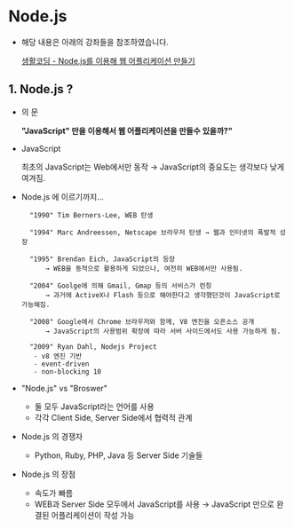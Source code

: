 # Node.js


- 해당 내용은 아래의 강좌들을 참조하였습니다.

	[생활코딩 - Node.js를 이용해 웹 어플리케이션 만들기](https://www.inflearn.com/course/nodejs-%EA%B0%95%EC%A2%8C-%EC%83%9D%ED%99%9C%EC%BD%94%EB%94%A9/)
	
## 1. Node.js ?
- 의	문

	**"JavaScript" 만을 이용해서 웹 어플리케이션을 만들수 있을까?"**

- JavaScript

	 최초의 JavaScript는 Web에서만 동작 → JavaScript의 중요도는 생각보다 낮게 여겨짐.

- Node.js 에 이르기까지...

		"1990" Tim Berners-Lee, WEB 탄생

		"1994" Marc Andreessen, Netscape 브라우저 탄생 → 웹과 인터넷의 폭발적 성장

		"1995" Brendan Eich, JavaScript의 등장
			→ WEB을 동적으로 활용하게 되었으나, 여전히 WEB에서만 사용됨.

		"2004" Goolge에 의해 Gmail, Gmap 등의 서비스가 런칭
			→ 과거에 ActiveX나 Flash 등으로 해야한다고 생각했던것이 JavaScript로 가능해짐.

		"2008" Google에서 Chrome 브라우저와 함께, V8 엔진을 오픈소스 공개
			→ JavaScript의 사용범위 확장에 따라 서버 사이드에서도 사용 가능하게 됨.

		"2009" Ryan Dahl, Nodejs Project
		 - v8 엔진 기반
		 - event-driven
		 - non-blocking 10
		 
- "Node.js" vs "Broswer"

	- 둘 모두 JavaScript라는 언어를 사용
	- 각각 Client Side, Server Side에서 협력적 관계

- Node.js 의 경쟁자

	- Python, Ruby, PHP, Java 등 Server Side 기술들


- Node.js 의 장점

	- 속도가 빠름
	- WEB과 Server Side 모두에서 JavaScript를 사용 
		→ JavaScript 만으로 완결된 어플리케이션이 작성 가능

